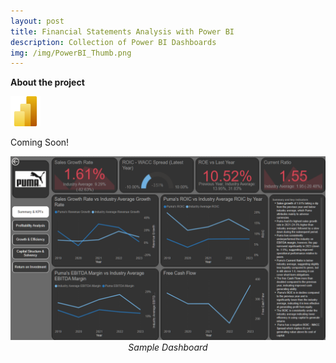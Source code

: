 ```yaml
---
layout: post
title: Financial Statements Analysis with Power BI
description: Collection of Power BI Dashboards 
img: /img/PowerBI_Thumb.png
---
```


**About the project**

![](/img/Power_BI_Logo.png) 

Coming Soon!

<!--
 This repository contains a collection of **Excel workbooks** built to perform **financial statement analysis**.  
Each workbook focuses on evaluating company performance and financial health through structured templates, formulas, and scenario modeling tools.

`Link to the project files:` <a href="https://github.com/Al-1n/Excel">github.com/Al-1n/Excel</a> 

**Requirements**

<style type="text/css">
.tg  {border-collapse:collapse;border-spacing:0;}
.tg td{border-color:black;border-style:solid;border-width:1px;font-family:Arial, sans-serif;font-size:14px;
  overflow:hidden;padding:10px 5px;word-break:normal;}
.tg th{border-color:black;border-style:solid;border-width:1px;font-family:Arial, sans-serif;font-size:14px;
  font-weight:normal;overflow:hidden;padding:10px 5px;word-break:normal;}
.tg .tg-0pky{border-color:inherit;text-align:left;vertical-align:top}
</style>
<table class="tg">
<thead>
  <tr>
    <th class="tg-0pky">Microsoft Excel</th>        
  </tr>
</thead>
<tbody>
  <tr>
    <th class="tg-0pky">Excel Data Analysis Toolkit</th>        
  </tr>
  <tr>
    <th class="tg-0pky">Built-in Functions and Formulas</th>    
  </tr> 
</tbody>
</table>
      
<br/>
**How to use this project**

1. Clone or download the repository  
2. Open any workbook in **Excel (desktop or web)**  
3. Explore financial ratios, perform what-if scenarios, and review comparative industry metrics  

**Contributors**

<a href="https://www.linkedin.com/in/alin-airinei/">Alin Airinei</a>

---
<br/>
# Features
<br/>
- Structured workbooks for cash flow, profitability, growth, and solvency analysis  
- Industry spread and ratio comparison templates  
- NPV and ROI scenario models for investment evaluation  
- Built entirely with native Excel tools — no macros required 
-->

<p align="center" width="60%">
  <img src="/img/PowerBI_sample.png" alt=""><br/>
  <em>Sample Dashboard </em> 
</p>
<br/>  

